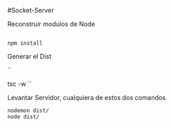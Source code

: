 #Socket-Server

Reconstruir modulos de Node

````

npm install

````


Generar el Dist

``

tsc -w
``


Levantar Servidor, cualquiera de estos dos comandos

```
nodemon dist/
node dist/

```